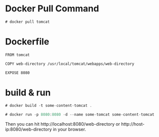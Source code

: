 # Docker Pull Command
``` javascript
# docker pull tomcat
```

# Dockerfile
``` bash
FROM tomcat

COPY web-directory /usr/local/tomcat/webapps/web-directory

EXPOSE 8080
```

# build & run
``` javascript
# docker build -t some-content-tomcat .

# docker run -p 8080:8080 -d --name some-tomcat some-content-tomcat
```
Then you can hit http://localhost:8080/web-directory or http://host-ip:8080/web-directory in your browser.